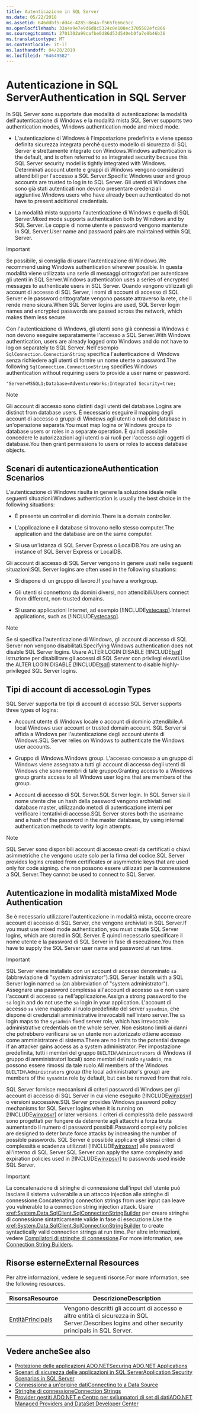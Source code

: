 ```yaml
---
title: Autenticazione in SQL Server
ms.date: 05/22/2018
ms.assetid: 646ddbf5-dd4e-4285-8e4a-f565f666c5cc
ms.openlocfilehash: 33a4a9e7e9d6d8c5324c0e108ec3705582efc866
ms.sourcegitcommit: 2701302a99cafbe0d86d53d540eb0fa7e9b46b36
ms.translationtype: MT
ms.contentlocale: it-IT
ms.lasthandoff: 04/28/2019
ms.locfileid: "64649582"
---
```

# <a name="authentication-in-sql-server"></a><span data-ttu-id="c3e24-102">Autenticazione in SQL Server</span><span class="sxs-lookup"><span data-stu-id="c3e24-102">Authentication in SQL Server</span></span>
<span data-ttu-id="c3e24-103">In SQL Server sono supportate due modalità di autenticazione: la modalità dell'autenticazione di Windows e la modalità mista.</span><span class="sxs-lookup"><span data-stu-id="c3e24-103">SQL Server supports two authentication modes, Windows authentication mode and mixed mode.</span></span>  
  
- <span data-ttu-id="c3e24-104">L'autenticazione di Windows è l'impostazione predefinita e viene spesso definita sicurezza integrata perché questo modello di sicurezza di SQL Server è strettamente integrato con Windows.</span><span class="sxs-lookup"><span data-stu-id="c3e24-104">Windows authentication is the default, and is often referred to as integrated security because this SQL Server security model is tightly integrated with Windows.</span></span> <span data-ttu-id="c3e24-105">Determinati account utente e gruppi di Windows vengono considerati attendibili per l'accesso a SQL Server.</span><span class="sxs-lookup"><span data-stu-id="c3e24-105">Specific Windows user and group accounts are trusted to log in to SQL Server.</span></span> <span data-ttu-id="c3e24-106">Gli utenti di Windows che sono già stati autenticati non devono presentare credenziali aggiuntive.</span><span class="sxs-lookup"><span data-stu-id="c3e24-106">Windows users who have already been authenticated do not have to present additional credentials.</span></span>  
  
- <span data-ttu-id="c3e24-107">La modalità mista supporta l'autenticazione di Windows e quella di SQL Server.</span><span class="sxs-lookup"><span data-stu-id="c3e24-107">Mixed mode supports authentication both by Windows and by SQL Server.</span></span> <span data-ttu-id="c3e24-108">Le coppie di nome utente e password vengono mantenute in SQL Server.</span><span class="sxs-lookup"><span data-stu-id="c3e24-108">User name and password pairs are maintained within SQL Server.</span></span>  
  
> [!IMPORTANT]
>  <span data-ttu-id="c3e24-109">Se possibile, si consiglia di usare l'autenticazione di Windows.</span><span class="sxs-lookup"><span data-stu-id="c3e24-109">We recommend using Windows authentication wherever possible.</span></span> <span data-ttu-id="c3e24-110">In questa modalità viene utilizzata una serie di messaggi crittografati per autenticare gli utenti in SQL Server.</span><span class="sxs-lookup"><span data-stu-id="c3e24-110">Windows authentication uses a series of encrypted messages to authenticate users in SQL Server.</span></span> <span data-ttu-id="c3e24-111">Quando vengono utilizzati gli account di accesso di SQL Server, i nomi di account di accesso di SQL Server e le password crittografate vengono passate attraverso la rete, che li rende meno sicura.</span><span class="sxs-lookup"><span data-stu-id="c3e24-111">When SQL Server logins are used, SQL Server login names and encrypted passwords are passed across the network, which makes them less secure.</span></span>  
  
 <span data-ttu-id="c3e24-112">Con l'autenticazione di Windows, gli utenti sono già connessi a Windows e non devono eseguire separatamente l'accesso a SQL Server.</span><span class="sxs-lookup"><span data-stu-id="c3e24-112">With Windows authentication, users are already logged onto Windows and do not have to log on separately to SQL Server.</span></span> <span data-ttu-id="c3e24-113">Nell'esempio `SqlConnection.ConnectionString` specifica l'autenticazione di Windows senza richiedere agli utenti di fornire un nome utente o password.</span><span class="sxs-lookup"><span data-stu-id="c3e24-113">The following `SqlConnection.ConnectionString` specifies Windows authentication without requiring users to provide a user name or password.</span></span>  
  
```  
"Server=MSSQL1;Database=AdventureWorks;Integrated Security=true;  
```  
  
> [!NOTE]
>  <span data-ttu-id="c3e24-114">Gli account di accesso sono distinti dagli utenti del database.</span><span class="sxs-lookup"><span data-stu-id="c3e24-114">Logins are distinct from database users.</span></span> <span data-ttu-id="c3e24-115">È necessario eseguire il mapping degli account di accesso o gruppi di Windows agli utenti o ruoli del database in un'operazione separata.</span><span class="sxs-lookup"><span data-stu-id="c3e24-115">You must map logins or Windows groups to database users or roles in a separate operation.</span></span> <span data-ttu-id="c3e24-116">È quindi possibile concedere le autorizzazioni agli utenti o ai ruoli per l'accesso agli oggetti di database.</span><span class="sxs-lookup"><span data-stu-id="c3e24-116">You then grant permissions to users or roles to access database objects.</span></span>  
  
## <a name="authentication-scenarios"></a><span data-ttu-id="c3e24-117">Scenari di autenticazione</span><span class="sxs-lookup"><span data-stu-id="c3e24-117">Authentication Scenarios</span></span>  
 <span data-ttu-id="c3e24-118">L'autenticazione di Windows risulta in genere la soluzione ideale nelle seguenti situazioni:</span><span class="sxs-lookup"><span data-stu-id="c3e24-118">Windows authentication is usually the best choice in the following situations:</span></span>  
  
- <span data-ttu-id="c3e24-119">È presente un controller di dominio.</span><span class="sxs-lookup"><span data-stu-id="c3e24-119">There is a domain controller.</span></span>  
  
- <span data-ttu-id="c3e24-120">L'applicazione e il database si trovano nello stesso computer.</span><span class="sxs-lookup"><span data-stu-id="c3e24-120">The application and the database are on the same computer.</span></span>  
  
- <span data-ttu-id="c3e24-121">Si usa un'istanza di SQL Server Express o LocalDB.</span><span class="sxs-lookup"><span data-stu-id="c3e24-121">You are using an instance of SQL Server Express or LocalDB.</span></span>  
  
 <span data-ttu-id="c3e24-122">Gli account di accesso di SQL Server vengono in genere usati nelle seguenti situazioni:</span><span class="sxs-lookup"><span data-stu-id="c3e24-122">SQL Server logins are often used in the following situations:</span></span>  
  
- <span data-ttu-id="c3e24-123">Si dispone di un gruppo di lavoro.</span><span class="sxs-lookup"><span data-stu-id="c3e24-123">If you have a workgroup.</span></span>  
  
- <span data-ttu-id="c3e24-124">Gli utenti si connettono da domini diversi, non attendibili.</span><span class="sxs-lookup"><span data-stu-id="c3e24-124">Users connect from different, non-trusted domains.</span></span>  
  
- <span data-ttu-id="c3e24-125">Si usano applicazioni Internet, ad esempio [!INCLUDE[vstecasp](../../../../../includes/vstecasp-md.md)].</span><span class="sxs-lookup"><span data-stu-id="c3e24-125">Internet applications, such as [!INCLUDE[vstecasp](../../../../../includes/vstecasp-md.md)].</span></span>  
  
> [!NOTE]
>  <span data-ttu-id="c3e24-126">Se si specifica l'autenticazione di Windows, gli account di accesso di SQL Server non vengono disabilitati.</span><span class="sxs-lookup"><span data-stu-id="c3e24-126">Specifying Windows authentication does not disable SQL Server logins.</span></span> <span data-ttu-id="c3e24-127">Usare ALTER LOGIN DISABLE [!INCLUDE[tsql](../../../../../includes/tsql-md.md)] istruzione per disabilitare gli accessi di SQL Server con privilegi elevati.</span><span class="sxs-lookup"><span data-stu-id="c3e24-127">Use the ALTER LOGIN DISABLE [!INCLUDE[tsql](../../../../../includes/tsql-md.md)] statement to disable highly-privileged SQL Server logins.</span></span>  
  
## <a name="login-types"></a><span data-ttu-id="c3e24-128">Tipi di account di accesso</span><span class="sxs-lookup"><span data-stu-id="c3e24-128">Login Types</span></span>  
 <span data-ttu-id="c3e24-129">SQL Server supporta tre tipi di account di accesso:</span><span class="sxs-lookup"><span data-stu-id="c3e24-129">SQL Server supports three types of logins:</span></span>  
  
- <span data-ttu-id="c3e24-130">Account utente di Windows locale o account di dominio attendibile.</span><span class="sxs-lookup"><span data-stu-id="c3e24-130">A local Windows user account or trusted domain account.</span></span> <span data-ttu-id="c3e24-131">SQL Server si affida a Windows per l'autenticazione degli account utente di Windows.</span><span class="sxs-lookup"><span data-stu-id="c3e24-131">SQL Server relies on Windows to authenticate the Windows user accounts.</span></span>  
  
- <span data-ttu-id="c3e24-132">Gruppo di Windows.</span><span class="sxs-lookup"><span data-stu-id="c3e24-132">Windows group.</span></span> <span data-ttu-id="c3e24-133">L'accesso concesso a un gruppo di Windows viene assegnato a tutti gli account di accesso degli utenti di Windows che sono membri di tale gruppo.</span><span class="sxs-lookup"><span data-stu-id="c3e24-133">Granting access to a Windows group grants access to all Windows user logins that are members of the group.</span></span>  
  
- <span data-ttu-id="c3e24-134">Account di accesso di SQL Server.</span><span class="sxs-lookup"><span data-stu-id="c3e24-134">SQL Server login.</span></span> <span data-ttu-id="c3e24-135">In SQL Server sia il nome utente che un hash della password vengono archiviati nel database master, utilizzando metodi di autenticazione interni per verificare i tentativi di accesso.</span><span class="sxs-lookup"><span data-stu-id="c3e24-135">SQL Server stores both the username and a hash of the password in the master database, by using internal authentication methods to verify login attempts.</span></span>  
  
> [!NOTE]
>  <span data-ttu-id="c3e24-136">SQL Server sono disponibili account di accesso creati da certificati o chiavi asimmetriche che vengono usate solo per la firma del codice.</span><span class="sxs-lookup"><span data-stu-id="c3e24-136">SQL Server provides logins created from certificates or asymmetric keys that are used only for code signing.</span></span> <span data-ttu-id="c3e24-137">che non possono essere utilizzati per la connessione a SQL Server.</span><span class="sxs-lookup"><span data-stu-id="c3e24-137">They cannot be used to connect to SQL Server.</span></span>  
  
## <a name="mixed-mode-authentication"></a><span data-ttu-id="c3e24-138">Autenticazione in modalità mista</span><span class="sxs-lookup"><span data-stu-id="c3e24-138">Mixed Mode Authentication</span></span>  
 <span data-ttu-id="c3e24-139">Se è necessario utilizzare l'autenticazione in modalità mista, occorre creare account di accesso di SQL Server, che vengono archiviati in SQL Server.</span><span class="sxs-lookup"><span data-stu-id="c3e24-139">If you must use mixed mode authentication, you must create SQL Server logins, which are stored in SQL Server.</span></span> <span data-ttu-id="c3e24-140">È quindi necessario specificare il nome utente e la password di SQL Server in fase di esecuzione.</span><span class="sxs-lookup"><span data-stu-id="c3e24-140">You then have to supply the SQL Server user name and password at run time.</span></span>  
  
> [!IMPORTANT]
>  <span data-ttu-id="c3e24-141">SQL Server viene installato con un account di accesso denominato `sa` (abbreviazione di "system administrator").</span><span class="sxs-lookup"><span data-stu-id="c3e24-141">SQL Server installs with a SQL Server login named `sa` (an abbreviation of "system administrator").</span></span> <span data-ttu-id="c3e24-142">Assegnare una password complessa all'account di accesso `sa` e non usare l'account di accesso `sa` nell'applicazione.</span><span class="sxs-lookup"><span data-stu-id="c3e24-142">Assign a strong password to the `sa` login and do not use the `sa` login in your application.</span></span> <span data-ttu-id="c3e24-143">L'account di accesso `sa` viene mappato al ruolo predefinito del server `sysadmin`, che dispone di credenziali amministrative irrevocabili nell'intero server.</span><span class="sxs-lookup"><span data-stu-id="c3e24-143">The `sa` login maps to the `sysadmin` fixed server role, which has irrevocable administrative credentials on the whole server.</span></span> <span data-ttu-id="c3e24-144">Non esistono limiti ai danni che potrebbero verificarsi se un utente non autorizzato ottiene accesso come amministratore di sistema.</span><span class="sxs-lookup"><span data-stu-id="c3e24-144">There are no limits to the potential damage if an attacker gains access as a system administrator.</span></span> <span data-ttu-id="c3e24-145">Per impostazione predefinita, tutti i membri del gruppo `BUILTIN\Administrators` di Windows (il gruppo di amministratori locali) sono membri del ruolo `sysadmin`, ma possono essere rimossi da tale ruolo.</span><span class="sxs-lookup"><span data-stu-id="c3e24-145">All members of the Windows `BUILTIN\Administrators` group (the local administrator's group) are members of the `sysadmin` role by default, but can be removed from that role.</span></span>  
  
 <span data-ttu-id="c3e24-146">SQL Server fornisce meccanismi di criteri password di Windows per gli account di accesso di SQL Server in cui viene eseguito [!INCLUDE[winxpsvr](../../../../../includes/winxpsvr-md.md)] o versioni successive.</span><span class="sxs-lookup"><span data-stu-id="c3e24-146">SQL Server provides Windows password policy mechanisms for SQL Server logins when it is running on [!INCLUDE[winxpsvr](../../../../../includes/winxpsvr-md.md)] or later versions.</span></span> <span data-ttu-id="c3e24-147">I criteri di complessità delle password sono progettati per fungere da deterrente agli attacchi a forza bruta aumentando il numero di password possibili.</span><span class="sxs-lookup"><span data-stu-id="c3e24-147">Password complexity policies are designed to deter brute force attacks by increasing the number of possible passwords.</span></span> <span data-ttu-id="c3e24-148">SQL Server è possibile applicare gli stessi criteri di complessità e scadenza utilizzati [!INCLUDE[winxpsvr](../../../../../includes/winxpsvr-md.md)] alle password all'interno di SQL Server.</span><span class="sxs-lookup"><span data-stu-id="c3e24-148">SQL Server can apply the same complexity and expiration policies used in [!INCLUDE[winxpsvr](../../../../../includes/winxpsvr-md.md)] to passwords used inside SQL Server.</span></span>  
  
> [!IMPORTANT]
>  <span data-ttu-id="c3e24-149">La concatenazione di stringhe di connessione dall'input dell'utente può lasciare il sistema vulnerabile a un attacco injection alle stringhe di connessione.</span><span class="sxs-lookup"><span data-stu-id="c3e24-149">Concatenating connection strings from user input can leave you vulnerable to a connection string injection attack.</span></span> <span data-ttu-id="c3e24-150">Usare <xref:System.Data.SqlClient.SqlConnectionStringBuilder> per creare stringhe di connessione sintatticamente valide in fase di esecuzione.</span><span class="sxs-lookup"><span data-stu-id="c3e24-150">Use the <xref:System.Data.SqlClient.SqlConnectionStringBuilder> to create syntactically valid connection strings at run time.</span></span> <span data-ttu-id="c3e24-151">Per altre informazioni, vedere [Compilatori di stringhe di connessione](../../../../../docs/framework/data/adonet/connection-string-builders.md).</span><span class="sxs-lookup"><span data-stu-id="c3e24-151">For more information, see [Connection String Builders](../../../../../docs/framework/data/adonet/connection-string-builders.md).</span></span>  
  
## <a name="external-resources"></a><span data-ttu-id="c3e24-152">Risorse esterne</span><span class="sxs-lookup"><span data-stu-id="c3e24-152">External Resources</span></span>  
 <span data-ttu-id="c3e24-153">Per altre informazioni, vedere le seguenti risorse.</span><span class="sxs-lookup"><span data-stu-id="c3e24-153">For more information, see the following resources.</span></span>  
  
|<span data-ttu-id="c3e24-154">Risorsa</span><span class="sxs-lookup"><span data-stu-id="c3e24-154">Resource</span></span>|<span data-ttu-id="c3e24-155">Descrizione</span><span class="sxs-lookup"><span data-stu-id="c3e24-155">Description</span></span>|  
|--------------|-----------------|  
|[<span data-ttu-id="c3e24-156">Entità</span><span class="sxs-lookup"><span data-stu-id="c3e24-156">Principals</span></span>](/sql/relational-databases/security/authentication-access/principals-database-engine)|<span data-ttu-id="c3e24-157">Vengono descritti gli account di accesso e altre entità di sicurezza in SQL Server.</span><span class="sxs-lookup"><span data-stu-id="c3e24-157">Describes logins and other security principals in SQL Server.</span></span>|  
  
## <a name="see-also"></a><span data-ttu-id="c3e24-158">Vedere anche</span><span class="sxs-lookup"><span data-stu-id="c3e24-158">See also</span></span>

- [<span data-ttu-id="c3e24-159">Protezione delle applicazioni ADO.NET</span><span class="sxs-lookup"><span data-stu-id="c3e24-159">Securing ADO.NET Applications</span></span>](../../../../../docs/framework/data/adonet/securing-ado-net-applications.md)
- [<span data-ttu-id="c3e24-160">Scenari di sicurezza delle applicazioni in SQL Server</span><span class="sxs-lookup"><span data-stu-id="c3e24-160">Application Security Scenarios in SQL Server</span></span>](../../../../../docs/framework/data/adonet/sql/application-security-scenarios-in-sql-server.md)
- [<span data-ttu-id="c3e24-161">Connessione a un'origine dati</span><span class="sxs-lookup"><span data-stu-id="c3e24-161">Connecting to a Data Source</span></span>](../../../../../docs/framework/data/adonet/connecting-to-a-data-source.md)
- [<span data-ttu-id="c3e24-162">Stringhe di connessione</span><span class="sxs-lookup"><span data-stu-id="c3e24-162">Connection Strings</span></span>](../../../../../docs/framework/data/adonet/connection-strings.md)
- [<span data-ttu-id="c3e24-163">Provider gestiti ADO.NET e Centro per sviluppatori di set di dati</span><span class="sxs-lookup"><span data-stu-id="c3e24-163">ADO.NET Managed Providers and DataSet Developer Center</span></span>](https://go.microsoft.com/fwlink/?LinkId=217917)
